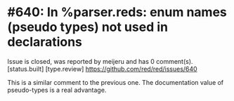 
#640: In %parser.reds: enum names (pseudo types) not used in declarations
================================================================================
Issue is closed, was reported by meijeru and has 0 comment(s).
[status.built] [type.review]
<https://github.com/red/red/issues/640>

This is a similar comment to the previous one. The documentation value of pseudo-types is a real advantage.



